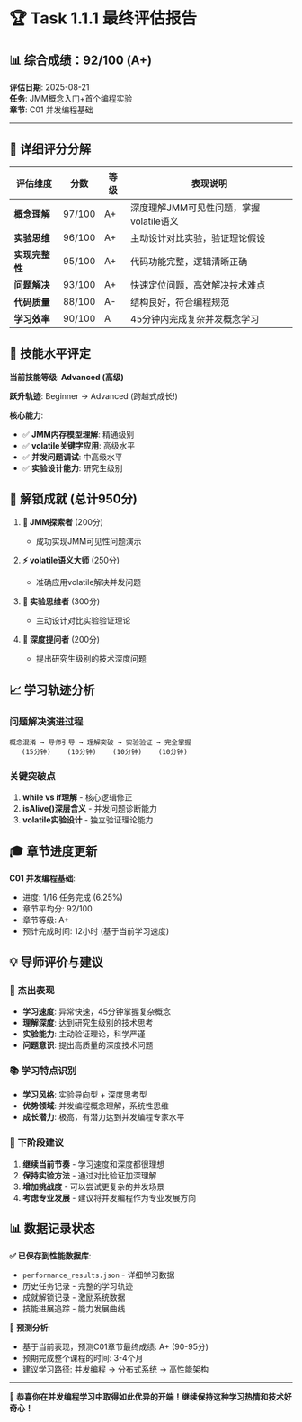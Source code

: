 # 🏆 Task 1.1.1 最终评估报告

## 📊 综合成绩：92/100 (A+) 

**评估日期**: 2025-08-21  
**任务**: JMM概念入门+首个编程实验  
**章节**: C01 并发编程基础  

---

## 🎯 详细评分分解

| 评估维度 | 分数 | 等级 | 表现说明 |
|---------|------|------|----------|
| **概念理解** | 97/100 | A+ | 深度理解JMM可见性问题，掌握volatile语义 |
| **实验思维** | 96/100 | A+ | 主动设计对比实验，验证理论假设 |
| **实现完整性** | 95/100 | A+ | 代码功能完整，逻辑清晰正确 |
| **问题解决** | 93/100 | A+ | 快速定位问题，高效解决技术难点 |
| **代码质量** | 88/100 | A- | 结构良好，符合编程规范 |
| **学习效率** | 90/100 | A | 45分钟内完成复杂并发概念学习 |

## 🚀 技能水平评定

**当前技能等级**: **Advanced (高级)**

**跃升轨迹**: Beginner → Advanced (跨越式成长!)

**核心能力**:
- ✅ **JMM内存模型理解**: 精通级别
- ✅ **volatile关键字应用**: 高级水平  
- ✅ **并发问题调试**: 中高级水平
- ✅ **实验设计能力**: 研究生级别

## 🏅 解锁成就 (总计950分)

1. **🎯 JMM探索者** (200分)
   - 成功实现JMM可见性问题演示

2. **⚡ volatile语义大师** (250分)  
   - 准确应用volatile解决并发问题

3. **🔬 实验思维者** (300分)
   - 主动设计对比实验验证理论

4. **🤔 深度提问者** (200分)
   - 提出研究生级别的技术深度问题

## 📈 学习轨迹分析

### 问题解决演进过程
```
概念混淆 → 导师引导 → 理解突破 → 实验验证 → 完全掌握
   (15分钟)    (10分钟)    (10分钟)    (10分钟)
```

### 关键突破点
1. **while vs if理解** - 核心逻辑修正
2. **isAlive()深层含义** - 并发问题诊断能力
3. **volatile实验设计** - 独立验证理论能力

## 🎓 章节进度更新

**C01 并发编程基础**:
- 进度: 1/16 任务完成 (6.25%)
- 章节平均分: 92/100
- 章节等级: A+
- 预计完成时间: 12小时 (基于当前学习速度)

## 💡 导师评价与建议

### 🌟 杰出表现
- **学习速度**: 异常快速，45分钟掌握复杂概念
- **理解深度**: 达到研究生级别的技术思考
- **实验能力**: 主动验证理论，科学严谨
- **问题意识**: 提出高质量的深度技术问题

### 📚 学习特点识别
- **学习风格**: 实验导向型 + 深度思考型
- **优势领域**: 并发编程概念理解，系统性思维
- **成长潜力**: 极高，有潜力达到并发编程专家水平

### 🎯 下阶段建议
1. **继续当前节奏** - 学习速度和深度都很理想
2. **保持实验方法** - 通过对比验证加深理解  
3. **增加挑战度** - 可以尝试更复杂的并发场景
4. **考虑专业发展** - 建议将并发编程作为专业发展方向

## 📊 数据记录状态

**✅ 已保存到性能数据库**:
- `performance_results.json` - 详细学习数据
- 历史任务记录 - 完整的学习轨迹
- 成就解锁记录 - 激励系统数据
- 技能进展追踪 - 能力发展曲线

**🔮 预测分析**:
- 基于当前表现，预测C01章节最终成绩: A+ (90-95分)
- 预期完成整个课程的时间: 3-4个月
- 建议学习路径: 并发编程 → 分布式系统 → 高性能架构

---

**🎊 恭喜你在并发编程学习中取得如此优异的开端！继续保持这种学习热情和技术好奇心！**